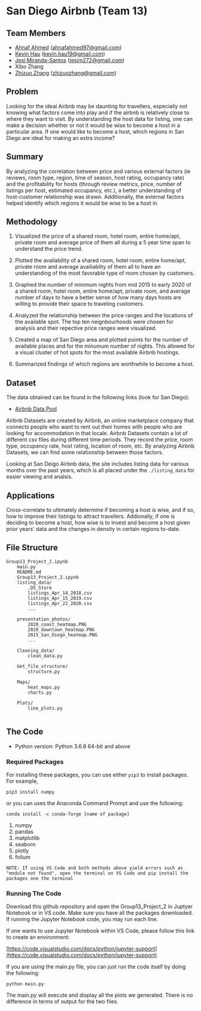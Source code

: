 # San Diego Airbnb (Team 13)

## Team Members 
* [Ahnaf Ahmed](https://github.com/AhnafAhmed97) (ahnafahmed97@gmail.com)
* [Kevin Hau](https://github.com/pandadrago1) (kevin.hau19@gmail.com) 
* [Jesi Miranda-Santos](https://github.com/jesim272) (jesim272@gmail.com)
* Xibo Zhang
* [Zhizuo Zhang](https://github.com/MachineryZ "Zhizuo Zhang") (zhizuozhang@gmail.com)

## Problem 

Looking for the ideal Airbnb may be daunting for travellers, especially not knowing what factors come into play and if the airbnb is relatively close to where they want to visit. By understanding the host data for listing, one can make a decision whether or not it would be wise to become a host in a particular area. If one would like to become a host, which regions in San Diego are ideal for making an extra income? 

## Summary 
By analyzing the correlation between price and various external factors (ie reviews, room type, region, time of season, host rating, occupancy rate) and the profitability for hosts (through review metrics, price, number of listings per host, estimated occupancy, etc.), a better understanding of host-customer relationship was drawn. Additionally, the external factors helped identify which regions it would be wise to be a host in.

## Methodology
1. Visualized the price of a shared room, hotel room, entire home/apt, private room and average price of them all during a 5 year time span to understand the price trend.

2. Plotted the availability of a shared room, hotel room, entire home/apt, private room and average availiablity of them all to have an understanding of the most favorable type of room chosen by customers.

3. Graphed the number of minimum nights from mid 2015 to early 2020 of a shared room, hotel room, entire home/apt, private room, and average number of days to have a better sense of how many days hosts are willing to provide their space to traveling customers. 

4. Analyzed the relationship between the price ranges and the locations of the available spot. The top ten neignbourhoods were chosen for analysis and their repective price ranges were visualized.

5. Created a map of San Diego area and plotted points for the number of available places and 
for the minumum number of nights. This allowed for a visual cluster of hot spots for the most 
available Airbnb hostings.

6. Summarized findings of which regions are worthwhile to become a host.

## Dataset 
The data obtained can be found in the following links (look for San Diego):

* [Airbnb Data Pool](http://insideairbnb.com/get-the-data.html "Airbnb Data Pool")


Airbnb Datasets are created by Airbnb, an online marketplace company that connects people who want to rent out their homes with people who are looking for accommodation in that locale. Airbnb Datasets contain a lot of different csv files during different time periods. They record the price, room type, occupancy rate, host rating, location of room, etc. By analyzing Airbnb Datasets, we can find some relationship between those factors. 

Looking at San Deigo Airbnb data, the site includes listing data for various months over the past years, which is all placed under the ```./listing_data``` for easier viewing and analsis.

## Applications
Cross-correlate to ultimately determine if becoming a host is wise, and if so, how to improve their listings to attract travellers. Addionally, if one is deciding to become a host, how wise is to invest and become a host given prior years' data and the changes in density in certain regions to-date.

## File Structure
```
Group13_Project_2.ipynb
    main.py
    README.md
    Group13_Project_2.ipynb
    listing_data/
        .DS_Store
        listings_Apr_14_2018.csv
        listings_Apr_15_2019.csv
        listings_Apr_22_2020.csv
        ...
        
    presentation_photos/
        2020_coast_heatmap.PNG
        2020_downtown_heatmap.PNG
        2015_San_Diego_heatmap.PNG
        ...
    
    Cleaning_data/
        clean_data.py
       
    Get_file_structure/
        structure.py
   
    Maps/
        heat_maps.py
        charts.py
        
    Plots/
        line_plots.py
       
```
## The Code
* Python version: Python 3.6.8 64-bit and above
### Required Packages

For installing these packages, you can use either ```pip3``` to install packages. For example,

``` pip3 install numpy ```

or you can uses the Anaconda Command Prompt and use the following: 

``` conda install -c conda-forge [name of package] ```

1. numpy
2. pandas
3. matplotlib
4. seaborn
5. plotly
6. folium
 
```NOTE: If using VS Code and both methods above yield errors such as "module not found", open the terminal on VS Code and pip install the packages one the terminal```
### Running The Code

Download this github repository and open the Group13_Project_2 in Juptyer Notebook or in VS code.
Make sure you have all the packages downloaded.
If running the Jupyter Notebook code, you may run each line.

If one wants to use Jupyter Notebook within VS Code, please follow this link to create an environment:

[https://code.visualstudio.com/docs/python/jupyter-support](https://code.visualstudio.com/docs/python/jupyter-support)



If you are using the main.py file, you can just run the code itself by doing the following:
```
python main.py
```
The main.py will execute and display all the plots we generated. There is no difference in terms of output for the two files.

 
